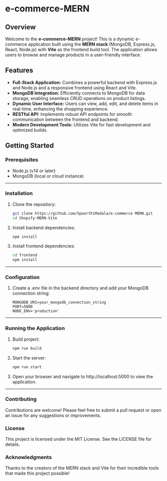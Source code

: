# e-commerce-MERN

## Overview

Welcome to the **e-commerce-MERN** project! This is a dynamic e-commerce application built using the **MERN stack** (MongoDB, Express.js, React, Node.js) with **Vite** as the frontend build tool. The application allows users to browse and manage products in a user-friendly interface.

## Features

- **Full-Stack Application:** Combines a powerful backend with Express.js and Node.js and a responsive frontend using React and Vite.
- **MongoDB Integration:** Efficiently connects to MongoDB for data storage, enabling seamless CRUD operations on product listings.
- **Dynamic User Interface:** Users can view, add, edit, and delete items in real-time, enhancing the shopping experience.
- **RESTful API:** Implements robust API endpoints for smooth communication between the frontend and backend.
- **Modern Development Tools:** Utilizes Vite for fast development and optimized builds.

## Getting Started

### Prerequisites

- Node.js (v14 or later)
- MongoDB (local or cloud instance)

---

### Installation

1. Clone the repository:
   ```bash
   git clone https://github.com/SpoorthiMadala/e-commerce MERN.git
   cd Shopify-MERN-Vite
   ```
2. Install backend dependencies:

   ```bash
   npm install
   ```

3. Install frontend dependencies:
   ```bash
   cd frontend
   npm install
   ```

---

### Configuration

1. Create a .env file in the backend directory and add your MongoDB connection string:
   ```text
   MONGODB_URI=your_mongodb_connection_string
   PORT=5000
   NODE_ENV='production'
   ```

---

### Running the Application

1. Build project:

   ```bash
   npm run build
   ```

2. Start the server:

   ```bash
   npm run start
   ```

3. Open your browser and navigate to http://localhost:5000 to view the application.

---

### Contributing

Contributions are welcome! Please feel free to submit a pull request or open an issue for any suggestions or improvements.

### License

This project is licensed under the MIT License. See the LICENSE file for details.

### Acknowledgments

Thanks to the creators of the MERN stack and Vite for their incredible tools that made this project possible!
